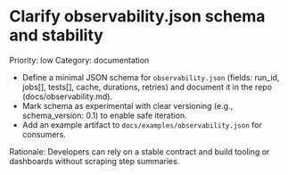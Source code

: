 # Clarify observability.json schema and stability

Priority: low
Category: documentation

- Define a minimal JSON schema for `observability.json` (fields: run_id, jobs[], tests[], cache, durations, retries) and document it in the repo (docs/observability.md).
- Mark schema as experimental with clear versioning (e.g., schema_version: 0.1) to enable safe iteration.
- Add an example artifact to `docs/examples/observability.json` for consumers.

Rationale: Developers can rely on a stable contract and build tooling or dashboards without scraping step summaries.
